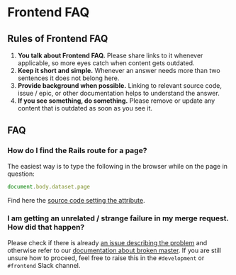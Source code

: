 # Frontend FAQ

## Rules of Frontend FAQ

1. **You talk about Frontend FAQ.**
   Please share links to it whenever applicable, so more eyes catch when content
   gets outdated.
2. **Keep it short and simple.**
   Whenever an answer needs more than two sentences it does not belong here.
3. **Provide background when possible.**
   Linking to relevant source code, issue / epic, or other documentation helps
   to understand the answer.
4. **If you see something, do something.**
   Please remove or update any content that is outdated as soon as you see it.

## FAQ

### How do I find the Rails route for a page?

The easiest way is to type the following in the browser while on the page in
question:

```javascript
document.body.dataset.page
```

Find here the [source code setting the attribute](https://gitlab.com/gitlab-org/gitlab-ce/blob/cc5095edfce2b4d4083a4fb1cdc7c0a1898b9921/app/views/layouts/application.html.haml#L4).

### I am getting an unrelated / strange failure in my merge request. How did that happen?

Please check if there is already [an issue describing the problem](https://gitlab.com/groups/gitlab-org/-/issues?state=all&label_name[]=master%3Abroken) and otherwise refer to our [documentation about broken master](https://about.gitlab.com/handbook/engineering/workflow/#broken-master).
If you are still unsure how to proceed, feel free to raise this in the `#development` or `#frontend` Slack channel.